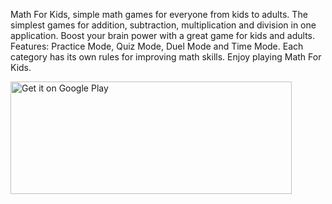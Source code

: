 Math For Kids, simple math games for everyone from kids to adults.
The simplest games for addition, subtraction, multiplication and division in one
application. Boost your brain power with a great game for kids and
adults. Features: Practice Mode, Quiz Mode, Duel Mode and Time
Mode. Each category has its own rules for improving math skills.
Enjoy playing Math For Kids.


<a href='https://play.google.com/store/apps/details?id=com.zam.mathforkids'>
<img alt='Get it on Google Play' src='https://play.google.com/intl/en_us/badges/images/generic/en_badge_web_generic.png' height="180" width="450"/></a>
